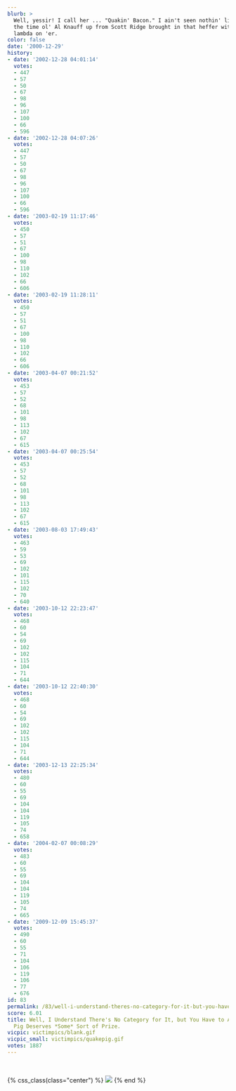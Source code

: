 ```yaml
---
blurb: >
  Well, yessir! I call her ... "Quakin' Bacon." I ain't seen nothin' like 'er exceptin'
  the time ol' Al Knauff up from Scott Ridge brought in that heffer with the Half-Life
  lambda on 'er.
color: false
date: '2000-12-29'
history:
- date: '2002-12-28 04:01:14'
  votes:
  - 447
  - 57
  - 50
  - 67
  - 98
  - 96
  - 107
  - 100
  - 66
  - 596
- date: '2002-12-28 04:07:26'
  votes:
  - 447
  - 57
  - 50
  - 67
  - 98
  - 96
  - 107
  - 100
  - 66
  - 596
- date: '2003-02-19 11:17:46'
  votes:
  - 450
  - 57
  - 51
  - 67
  - 100
  - 98
  - 110
  - 102
  - 66
  - 606
- date: '2003-02-19 11:28:11'
  votes:
  - 450
  - 57
  - 51
  - 67
  - 100
  - 98
  - 110
  - 102
  - 66
  - 606
- date: '2003-04-07 00:21:52'
  votes:
  - 453
  - 57
  - 52
  - 68
  - 101
  - 98
  - 113
  - 102
  - 67
  - 615
- date: '2003-04-07 00:25:54'
  votes:
  - 453
  - 57
  - 52
  - 68
  - 101
  - 98
  - 113
  - 102
  - 67
  - 615
- date: '2003-08-03 17:49:43'
  votes:
  - 463
  - 59
  - 53
  - 69
  - 102
  - 101
  - 115
  - 102
  - 70
  - 640
- date: '2003-10-12 22:23:47'
  votes:
  - 468
  - 60
  - 54
  - 69
  - 102
  - 102
  - 115
  - 104
  - 71
  - 644
- date: '2003-10-12 22:40:30'
  votes:
  - 468
  - 60
  - 54
  - 69
  - 102
  - 102
  - 115
  - 104
  - 71
  - 644
- date: '2003-12-13 22:25:34'
  votes:
  - 480
  - 60
  - 55
  - 69
  - 104
  - 104
  - 119
  - 105
  - 74
  - 658
- date: '2004-02-07 00:08:29'
  votes:
  - 483
  - 60
  - 55
  - 69
  - 104
  - 104
  - 119
  - 105
  - 74
  - 665
- date: '2009-12-09 15:45:37'
  votes:
  - 490
  - 60
  - 55
  - 71
  - 104
  - 106
  - 119
  - 106
  - 77
  - 676
id: 83
permalink: /83/well-i-understand-theres-no-category-for-it-but-you-have-to-admit-that-this-pig-deserves-some-sort-of-prize/
score: 6.01
title: Well, I Understand There's No Category for It, but You Have to Admit That This
  Pig Deserves *Some* Sort of Prize.
vicpic: victimpics/blank.gif
vicpic_small: victimpics/quakepig.gif
votes: 1887
---
```


&nbsp;

{% css_class(class="center") %}
![](/img/victimpics/quakepigbig.gif)
{% end %}
